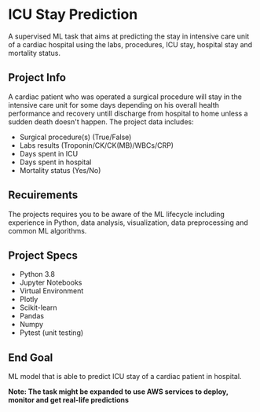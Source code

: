 # ICU Stay Prediction

A supervised ML task that aims at predicting the stay in intensive care unit of a cardiac hospital using the labs, procedures, ICU stay, hospital stay and mortality status.

## Project Info

A cardiac patient who was operated a surgical procedure will stay in the intensive care unit for some days depending on his overall health performance and recovery untill discharge from hospital to home unless a sudden death doesn't happen. The project data includes:

- Surgical procedure(s) (True/False)
- Labs results (Troponin/CK/CK(MB)/WBCs/CRP)
- Days spent in ICU
- Days spent in hospital
- Mortality status (Yes/No)

## Recuirements

The projects requires you to be aware of the ML lifecycle including experience in Python, data analysis, visualization, data preprocessing and common ML algorithms.

## Project Specs

- Python 3.8
- Jupyter Notebooks
- Virtual Environment
- Plotly
- Scikit-learn
- Pandas
- Numpy
- Pytest (unit testing)

## End Goal

ML model that is able to predict ICU stay of a cardiac patient in hospital.

**Note: The task might be expanded to use AWS services to deploy, monitor and get real-life predictions**
